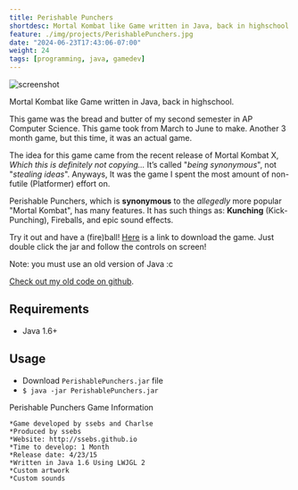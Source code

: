```yaml
---
title: Perishable Punchers
shortdesc: Mortal Kombat like Game written in Java, back in highschool.
feature: ./img/projects/PerishablePunchers.jpg
date: "2024-06-23T17:43:06-07:00"
weight: 24
tags: [programming, java, gamedev]
---
```


![screenshot](./img/projects/PerishablePunchers.jpg)

Mortal Kombat like Game written in Java, back in highschool.

This game was the bread and butter of my second semester in AP Computer Science. This game took from March to June to make. Another 3 month game, but this time, it was an actual game. 

The idea for this game came from the recent release of Mortal Kombat X, *Which this is definitely not copying...* It’s called "*being synonymous*", not "*stealing ideas*". Anyways, It was the game I spent the most amount of non-futile (Platformer) effort on.

Perishable Punchers, which is **synonymous** to the *allegedly* more popular "Mortal Kombat", has many features. It has such things as: **Kunching** (Kick-Punching), Fireballs, and epic sound effects. 

Try it out and have a (fire)ball! [Here](https://github.com/ssebs/PerishablePunchers/raw/master/PerishablePunchers.jar) is a link to download the game. Just double click the jar and follow the controls on screen!

Note: you must use an old version of Java :c

[Check out my old code on github](https://github.com/ssebs/PerishablePunchers/).

## Requirements
- Java 1.6+

## Usage
- Download `PerishablePunchers.jar` file
- `$ java -jar PerishablePunchers.jar`

Perishable Punchers Game Information
~~~~~~~~~~~~~~~~~~~~~~~~~~~~~~~~~~~~
*Game developed by ssebs and Charlse
*Produced by ssebs
*Website: http://ssebs.github.io
*Time to develop: 1 Month
*Release date: 4/23/15
*Written in Java 1.6 Using LWJGL 2
*Custom artwork
*Custom sounds
